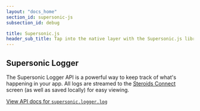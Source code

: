 ```yaml
---
layout: "docs_home"
section_id: supersonic-js
subsection_id: debug

title: Supersonic.js
header_sub_title: Tap into the native layer with the Supersonic.js library
---
```

## Supersonic Logger

The Supersonic Logger API is a powerful way to keep track of what's happening in your app. All logs are streamed to the [Steroids Connect](TODO) screen (as well as saved locally) for easy viewing.

[View API docs for `supersonic.logger.log`](/supersonic/api/logger)
